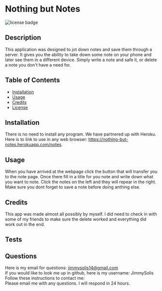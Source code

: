 # Nothing but Notes 
   
![license badge](https://img.shields.io/badge/license--yellow)

  ## Description
  This application was designed to jot down notes and save them through a server. It gives you the ability to take down some note on your phone and later see them in a different device. Simply write a note and safe it, or delete a note you don't have a need for.

  ## Table of Contents 
  - [Installation](#installation)
  - [Usage](#usage)
  - [Credits](#credits)
  - [License](#license) 

  ## Installation
  There is no need to install any program. We have partnered up with Heroku. Here is to link to use in any web browser: https://nothing-but-notes.herokuapp.com/notes.

  ## Usage
  When you have arrived at the webpage click the button that will transfer you to the note page. Once there fill in a title for you note and write down what you want to note. Click the notes on the left and they will repear in the right. Make sure you dont forget to save a note before doing anthing else.  

  ## Credits
  This app was made almost all possibly by myself. I did need to check in with some of my friends to make sure the delete worked and everything did work out in the end. 

  

  ## Tests
  

  ## Questions
  Here is my email for questions:  jimmysolis14@gmail.com
  <br />
  If you would like to look me up in github, here is my username: JimmySolis
  <br />
  Follow these instructions to contact me: <br />
  Please email me with any questions. I will respond in 24 hours.

  